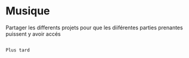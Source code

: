 # Musique

Partager les differents projets pour que les diiférentes parties prenantes puissent y avoir accés

```{note}

Plus tard

```
